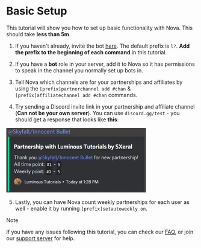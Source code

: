 # Basic Setup

This tutorial will show you how to set up basic functionality with Nova. This should take **less than 5m**.

1. If you haven't already, invite the bot [here](https://top.gg/bot/711428816127393844). The default prefix is `l?`. **Add the prefix to the beginning of each command** in this tutorial.

2. If you have a **bot** role in your server, add it to Nova so it has permissions to speak in the channel you normally set up bots in.

3. Tell Nova which channels are for your partnerships and affiliates by using the `[prefix]partnerchannel add #chan` & `[prefix]affiliatechannel add #chan` commands.

4. Try sending a Discord invite link in your partnership and affiliate channel (**Can not be your own server**). You can use `discord.gg/test` - you should get a response that looks like **this**:

![EmbedScreenshot](../images/get_started_embed.png)

5. Lastly, you can have Nova count weekly partnerships for each user as well - enable it by running `[prefix]setautoweekly on`.

> [!NOTE]
> If you have any issues following this tutorial, you can check our [FAQ](../faq.md), or join our [support server](https://discord.gg/cAKmRVrsjR) for help.
